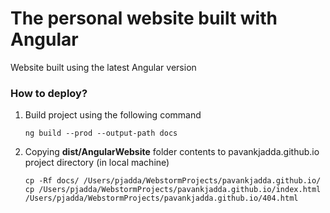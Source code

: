 # The personal website built with Angular

Website built using the latest Angular version 

### How to deploy?
1. Build project using the following command
    ```shell script
    ng build --prod --output-path docs 
    ```
2. Copying **dist/AngularWebsite** folder contents to pavankjadda.github.io project directory (in local machine)
    ```shell script
    cp -Rf docs/ /Users/pjadda/WebstormProjects/pavankjadda.github.io/
    cp /Users/pjadda/WebstormProjects/pavankjadda.github.io/index.html /Users/pjadda/WebstormProjects/pavankjadda.github.io/404.html
    ```
